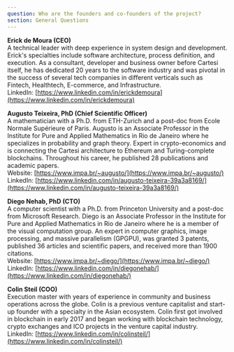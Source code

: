 ```yaml
---
question: Who are the founders and co-founders of the project?
section: General Questions
---
```


**Erick de Moura (CEO)**  
A technical leader with deep experience in system design and development. Erick's specialties include software architecture, process definition, and execution. As a consultant, developer and business owner before Cartesi itself, he has dedicated 20 years to the software industry and was pivotal in the success of several tech companies in different verticals such as Fintech, Healthtech, E-commerce, and Infrastructure.  
LinkedIn: [https://www.linkedin.com/in/erickdemoura](https://www.linkedin.com/in/erickdemoura)

**Augusto Teixeira, PhD (Chief Scientific Officer)**  
A mathematician with a Ph.D. from ETH-Zurich and a post-doc from Ecole Normale Supérieure of Paris. Augusto is an Associate Professor in the Institute for Pure and Applied Mathematics in Rio de Janeiro where he specializes in probability and graph theory.  Expert in crypto-economics and is connecting the Cartesi architecture to Ethereum and Turing-complete blockchains. Throughout his career, he published 28 publications and academic papers.  
Website: [https://www.impa.br/~augusto/](https://www.impa.br/~augusto/)  
LinkedIn: [https://www.linkedin.com/in/augusto-teixeira-39a3a8169/](https://www.linkedin.com/in/augusto-teixeira-39a3a8169/)  

**Diego Nehab, PhD (CTO)**  
A computer scientist with a Ph.D. from Princeton University and a post-doc from Microsoft Research. Diego is an Associate Professor in the Institute for Pure and Applied Mathematics in Rio de Janeiro where he is a member of the visual computation group. An expert in computer graphics, image processing, and massive parallelism (GPGPU), was granted 3 patents, published 36 articles and scientific papers, and received more than 1900 citations.  
Website: [https://www.impa.br/~diego/](https://www.impa.br/~diego/)  
LinkedIn: [https://www.linkedin.com/in/diegonehab/](https://www.linkedin.com/in/diegonehab/)

**Colin Steil (COO)**  
Execution master with years of experience in community and business operations across the globe. Colin is a previous venture capitalist and start-up founder with a specialty in the Asian ecosystem. Colin first got involved in blockchain in early 2017 and began working with blockchain technology, crypto exchanges and ICO projects in the venture capital industry.  
LinkedIn: [https://www.linkedin.com/in/colinsteil/](https://www.linkedin.com/in/colinsteil/)